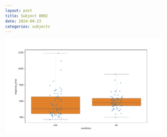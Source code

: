 ```yaml
---
layout: post
title: Subject 8002
date: 2024-09-23
categories: subjects
---
```


![](data/8002/run-1/8002_rt.png)
